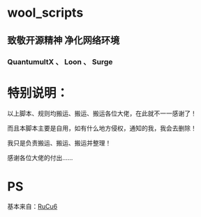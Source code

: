# wool_scripts

## 致敬开源精神 净化网络环境

###  QuantumultX 、 Loon 、 Surge


# 特别说明：

以上脚本、规则均搬运、搬运、搬运各位大佬，在此就不一一感谢了！

而且本脚本主要是自用，如有什么地方侵权，通知的我，我会去删除！

我只是负责搬运、搬运、搬运并整理！
 
感谢各位大佬的付出……


# PS

基本来自：[RuCu6](https://github.com/RuCu6/QuanX)
